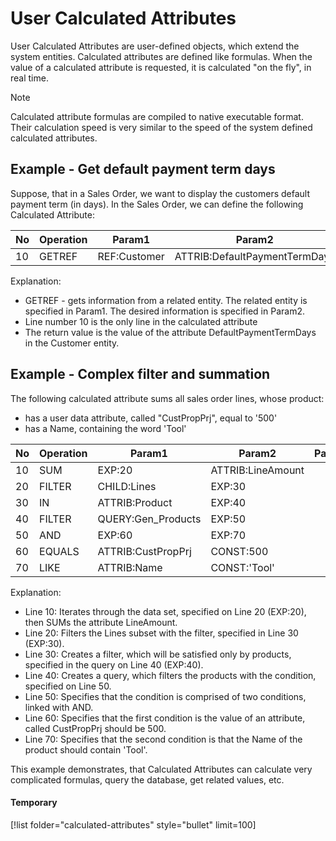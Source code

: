 # User Calculated Attributes

User Calculated Attributes are user-defined objects, which extend the system entities.
Calculated attributes are defined like formulas.
When the value of a calculated attribute is requested, it is calculated "on the fly", in real time.

> [!NOTE]
> Calculated attribute formulas are compiled to native executable format.
> Their calculation speed is very similar to the speed of the system defined calculated attributes.

## Example - Get default payment term days

Suppose, that in a Sales Order, we want to display the customers default payment term (in days).
In the Sales Order, we can define the following Calculated Attribute:

| No | Operation | Param1 | Param2 | Param3 |
|----|-----------|--------|--------|--------|
| 10 | GETREF | REF:Customer | ATTRIB:DefaultPaymentTermDays |

Explanation:

- GETREF - gets information from a related entity. The related entity is specified in Param1. The desired information is specified in Param2.
- Line number 10 is the only line in the calculated attribute
- The return value is the value of the attribute DefaultPaymentTermDays in the Customer entity.

## Example - Complex filter and summation

The following calculated attribute sums all sales order lines, whose product:

- has a user data attribute, called "CustPropPrj", equal to '500'
- has a Name, containing the word 'Tool'


| No | Operation | Param1 | Param2 | Param3 |
|----|-----------|--------|--------|--------|
| 10 | SUM | EXP:20 | ATTRIB:LineAmount |
| 20 | FILTER | CHILD:Lines | EXP:30 |
| 30 | IN | ATTRIB:Product | EXP:40 |
| 40 | FILTER | QUERY:Gen_Products | EXP:50 |
| 50 | AND | EXP:60 | EXP:70 |
| 60 | EQUALS | ATTRIB:CustPropPrj | CONST:500 |
| 70 | LIKE | ATTRIB:Name | CONST:'Tool' |

Explanation:

- Line 10: Iterates through the data set, specified on Line 20 (EXP:20), then SUMs the attribute LineAmount.
- Line 20: Filters the Lines subset with the filter, specified in Line 30 (EXP:30).
- Line 30: Creates a filter, which will be satisfied only by products, specified in the query on Line 40 (EXP:40).
- Line 40: Creates a query, which filters the products with the condition, specified on Line 50.
- Line 50: Specifies that the condition is comprised of two conditions, linked with AND.
- Line 60: Specifies that the first condition is the value of an attribute, called CustPropPrj should be 500.
- Line 70: Specifies that the second condition is that the Name of the product should contain 'Tool'.

This example demonstrates, that Calculated Attributes can calculate very complicated formulas, query the database, get related values, etc.

#### Temporary
[!list folder="calculated-attributes" style="bullet" limit=100]

